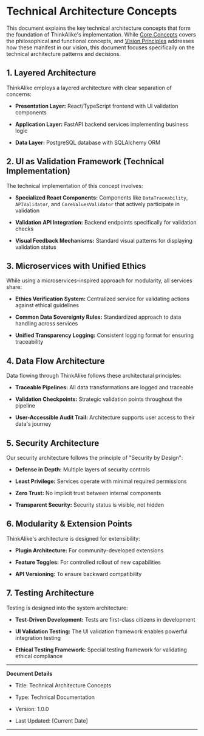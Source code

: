 # Technical Architecture Concepts

This document explains the key technical architecture concepts that form the foundation of ThinkAlike's implementation. While [Core Concepts](../core/core_concepts.md) covers the philosophical and functional concepts, and [Vision Principles](../vision/vision_principles.md) addresses how these manifest in our vision, this document focuses specifically on the technical architecture patterns and decisions.

## 1. Layered Architecture

ThinkAlike employs a layered architecture with clear separation of concerns:

* **Presentation Layer:** React/TypeScript frontend with UI validation components

* **Application Layer:** FastAPI backend services implementing business logic

* **Data Layer:** PostgreSQL database with SQLAlchemy ORM

## 2. UI as Validation Framework (Technical Implementation)

The technical implementation of this concept involves:

* **Specialized React Components:** Components like `DataTraceability`, `APIValidator`, and `CoreValuesValidator` that actively participate in validation

* **Validation API Integration:** Backend endpoints specifically for validation checks

* **Visual Feedback Mechanisms:** Standard visual patterns for displaying validation status

## 3. Microservices with Unified Ethics

While using a microservices-inspired approach for modularity, all services share:

* **Ethics Verification System:** Centralized service for validating actions against ethical guidelines

* **Common Data Sovereignty Rules:** Standardized approach to data handling across services

* **Unified Transparency Logging:** Consistent logging format for ensuring traceability

## 4. Data Flow Architecture

Data flowing through ThinkAlike follows these architectural principles:

* **Traceable Pipelines:** All data transformations are logged and traceable

* **Validation Checkpoints:** Strategic validation points throughout the pipeline

* **User-Accessible Audit Trail:** Architecture supports user access to their data's journey

## 5. Security Architecture

Our security architecture follows the principle of "Security by Design":

* **Defense in Depth:** Multiple layers of security controls

* **Least Privilege:** Services operate with minimal required permissions

* **Zero Trust:** No implicit trust between internal components

* **Transparent Security:** Security status is visible, not hidden

## 6. Modularity & Extension Points

ThinkAlike's architecture is designed for extensibility:

* **Plugin Architecture:** For community-developed extensions

* **Feature Toggles:** For controlled rollout of new capabilities

* **API Versioning:** To ensure backward compatibility

## 7. Testing Architecture

Testing is designed into the system architecture:

* **Test-Driven Development:** Tests are first-class citizens in development

* **UI Validation Testing:** The UI validation framework enables powerful integration testing

* **Ethical Testing Framework:** Special testing framework for validating ethical compliance

---

**Document Details**

* Title: Technical Architecture Concepts

* Type: Technical Documentation

* Version: 1.0.0

* Last Updated: [Current Date]

---

